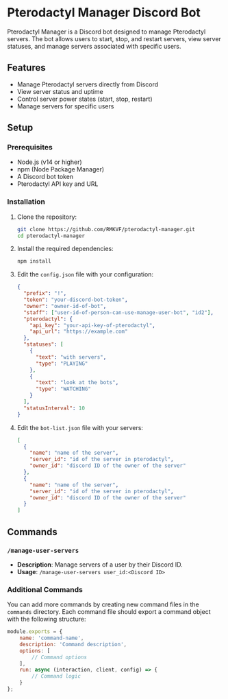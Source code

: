 # Pterodactyl Manager Discord Bot

Pterodactyl Manager is a Discord bot designed to manage Pterodactyl servers. The bot allows users to start, stop, and restart servers, view server statuses, and manage servers associated with specific users.

## Features

- Manage Pterodactyl servers directly from Discord
- View server status and uptime
- Control server power states (start, stop, restart)
- Manage servers for specific users

## Setup

### Prerequisites

- Node.js (v14 or higher)
- npm (Node Package Manager)
- A Discord bot token
- Pterodactyl API key and URL

### Installation

1. Clone the repository:

    ```bash
    git clone https://github.com/RMKVF/pterodactyl-manager.git
    cd pterodactyl-manager
    ```

2. Install the required dependencies:

    ```bash
    npm install
    ```

3. Edit the `config.json` file with your configuration:

    ```json
    {
      "prefix": "!",
      "token": "your-discord-bot-token",
      "owner": "owner-id-of-bot",
      "staff": ["user-id-of-person-can-use-manage-user-bot", "id2"],
      "pterodactyl": {
        "api_key": "your-api-key-of-pterodactyl",
        "api_url": "https://example.com"
      },
      "statuses": [
        {
          "text": "with servers",
          "type": "PLAYING"
        },
        {
          "text": "look at the bots",
          "type": "WATCHING"
        }
      ],
      "statusInterval": 10
    }
    ```

4. Edit the `bot-list.json` file with your servers:

    ```json
    [
      {
        "name": "name of the server",
        "server_id": "id of the server in pterodactyl",
        "owner_id": "discord ID of the owner of the server"
      },
      {
        "name": "name of the server",
        "server_id": "id of the server in pterodactyl",
        "owner_id": "discord ID of the owner of the server"
      }
    ]
    ```

## Commands

### `/manage-user-servers`

- **Description**: Manage servers of a user by their Discord ID.
- **Usage**: `/manage-user-servers user_id:<Discord ID>`

### Additional Commands

You can add more commands by creating new command files in the `commands` directory. Each command file should export a command object with the following structure:

```javascript
module.exports = {
    name: 'command-name',
    description: 'Command description',
    options: [
        // Command options
    ],
    run: async (interaction, client, config) => {
        // Command logic
    }
};

